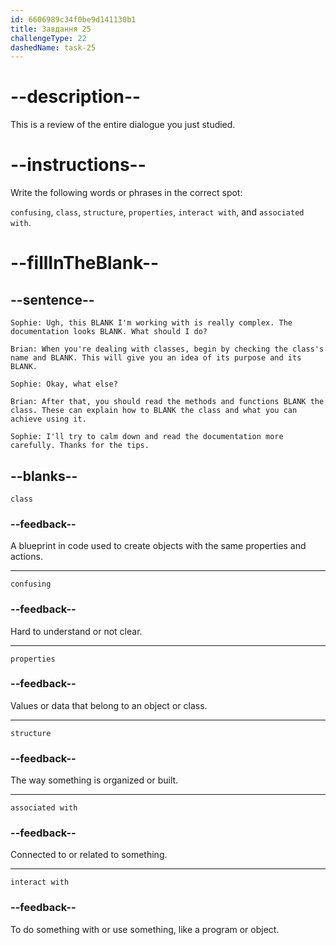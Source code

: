 ```yaml
---
id: 6606989c34f0be9d141130b1
title: Завдання 25
challengeType: 22
dashedName: task-25
---
```


<!-- REVIEW -->

# --description--

This is a review of the entire dialogue you just studied.

# --instructions--

Write the following words or phrases in the correct spot:

`confusing`, `class`, `structure`, `properties`, `interact with`, and `associated with`.

# --fillInTheBlank--

## --sentence--

`Sophie: Ugh, this BLANK I'm working with is really complex. The documentation looks BLANK. What should I do?`

`Brian: When you're dealing with classes, begin by checking the class's name and BLANK. This will give you an idea of its purpose and its BLANK.`

`Sophie: Okay, what else?`

`Brian: After that, you should read the methods and functions BLANK the class. These can explain how to BLANK the class and what you can achieve using it.`

`Sophie: I'll try to calm down and read the documentation more carefully. Thanks for the tips.`

## --blanks--

`class`

### --feedback--

A blueprint in code used to create objects with the same properties and actions.

---

`confusing`

### --feedback--

Hard to understand or not clear.

---

`properties`

### --feedback--

Values or data that belong to an object or class.

---

`structure`

### --feedback--

The way something is organized or built.

---

`associated with`

### --feedback--

Connected to or related to something.

---

`interact with`

### --feedback--

To do something with or use something, like a program or object.

